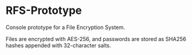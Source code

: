 # RFS-Prototype
Console prototype for a File Encryption System.

Files are encrypted with AES-256, and passwords are stored as SHA256 hashes appended with 32-character salts.
